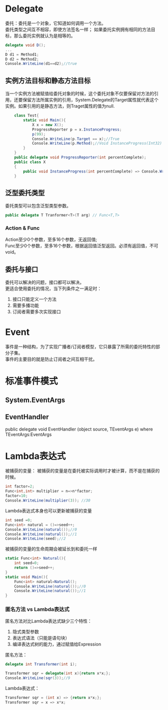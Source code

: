 # Delegate
委托：委托是一个对象，它知道如何调用一个方法。  
委托类型之间互不相容，即使方法签名一样；
如果委托实例拥有相同的方法目标，那么委托实例就认为是相等的。
```c#
delegate void D();
...
D d1 = Method1;
D d2 = Method2;
Console.WriteLine(d1==d2);//true
```
## 实例方法目标和静态方法目标
当一个实例方法被赋值给委托对象的时候，这个委托对象不仅要保留对方法的引用，还要保留方法所属实例的引用，System.Delegate的Target属性就代表这个实例。如果引用的是静态方法，则Traget属性的值为null.
```c#
    class Test{
        static void Main(){
            X x = new X();
            ProgressReporter p = x.InstanceProgress;
            p(99);
            Console.WriteLine(p.Target == x);//True
            Console.WriteLine(p.Method);//Void InstanceProgress(Int32)
        }
    }
    public delegate void ProgressReporter(int percentComplete);
    public class X
    {
        public void InstanceProgress(int percentComplete) => Console.WriteLine(percentComplete);
    }
```

## 泛型委托类型
委托类型可以包含泛型类型参数。
```c#
public delegate T Tranformer<T>(T arg) // Func<T,T>
```
###  Action & Func
Action至少0个参数，至多16个参数，无返回值;  
Func至少0个参数，至多16个参数，根据返回值泛型返回。必须有返回值，不可void。  
## 委托与接口
委托可以解决的问题，接口都可以解决。  
更适合使用委托的情况，当下列条件之一满足时：
1. 接口只能定义一个方法
2. 需要多播功能
3. 订阅者需要多次实现接口

# Event
事件是一种结构，为了实现广播者/订阅者模型，它只暴露了所需的委托特性的部分子集。  
事件的主要目的就是防止订阅者之间互相干扰。

# 标准事件模式
## System.EventArgs
## EventHandler<T>
public delegate void EventHandler<TEventArgs> (object source, TEventArgs e) where TEventArgs:EventArgs


# Lambda表达式
被捕获的变量：
被捕获的变量是在委托被实际调用时才被计算，而不是在捕获的时候。
```c#
int factor=2;
Func<int,int> multiplier = n=>n*factor;
factor=10;
Console.WriteLine(multiplier(3)); //30
```
Lambda表达式本身也可以更新被捕获的变量
```c#
int seed =0;
Func<int> natural = ()=>seed++;
Console.WriteLine(natural());//0
Console.WriteLine(natural());//1
Console.WriteLine(seed);//2
```
被捕获的变量的生命周期会被延长到和委托一样
```c#
static Func<int> Natural(){
    int seed=0;
    return ()=>seed++;
}
static void Main(){
    Func<int> natural=Natural();
    Console.WriteLine(natural());//0
    Console.WriteLine(natural());//1
}
```

### 匿名方法 vs Lambda表达式
匿名方法对比Lambda表达式缺少三个特性：  
1. 隐式类型参数  
2. 表达式语法（只能是语句块）  
3. 编译表达式树的能力，通过赋值给Expression<T>  

匿名方法：
```C#
delegate int Transformer(int i);

Transformer sqr = delegate(int x){return x*x;};
Console.WriteLine(sqr(3));//9
```
Lambda表达式：
```c#
Transformer sqr = (int x) => {return x*x;};
Transformer sqr = x => x*x;
```